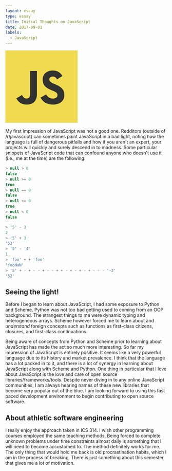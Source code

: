 ```yaml
---
layout: essay
type: essay
title: Initial Thoughts on JavaScript
date: 2017-09-01
labels:
  - JavaScript
---
```


<img class="ui medium right floated rounded image" src="../images/jslogo.png">

My first impression of JavaScript was not a good one. Redditors (outside of /r/javascript) can sometimes paint JavaScript in a bad light, noting how the language is full of dangerous pitfalls and how if you aren't an expert, your projects will quickly and surely descend in to madness. Some particular snippets of JavaScript code that can confound anyone who doesn't use it (i.e., me at the time) are the following:

```javascript
> null > 0
false
> null >= 0
true
> null == 0
false
> null <= 0
true
> null < 0
false
```
```javascript
> '5' - 3
2
> '5' + 3
'53'
> '5' - '4'
1
> 'foo' + + 'foo'
'fooNaN'
> '5' + - + - - + - - + + - + - + - + - - - '-2'
'52'
``` 

## Seeing the light!

Before I began to learn about JavaScript, I had some exposure to Python and Scheme. Python was not too bad getting used to coming from an OOP background. The strangest things to me were dynamic typing and heterogeneous arrays. Scheme however forced me to learn about and *understand* foreign concepts such as functions as first-class citizens, closures, and first-class continuations.

Being aware of concepts from Python and Scheme prior to learning about JavaScript has made the act so much more interesting. So far my impression of JavaScript is entirely positive. It seems like a very powerful language due to its history and market prevalence. I think that the language has a lot packed in to it, and there is a lot of synergy in learning about JavaScript along with Scheme and Python. One thing in particular that I love about JavaScript is the love and care of open source libraries/frameworks/tools. Despite never diving in to any online JavaScript communities, I am always hearing names of these new libraries that become very popular out of the blue. I am looking forward to using this fast paced development environment to begin contributing to open source software.

## About athletic software engineering

I really enjoy the approach taken in ICS 314. I wish other programming courses employed the same teaching methods. Being forced to complete unknown problems under time constraints almost daily is something that I will need to become accustomed to. The method definitely works for me. The only thing that would hold me back is old procrastination habits, which I am in the process of breaking. There is just something about this semester that gives me a lot of motivation.
